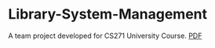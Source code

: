 # Library-System-Management
A team project developed for CS271 University Course.
 [PDF](https://drive.google.com/file/d/18v1_TmI6zjQHj4eR3swfDWuqyNkjmCa7/view?usp=sharing)
